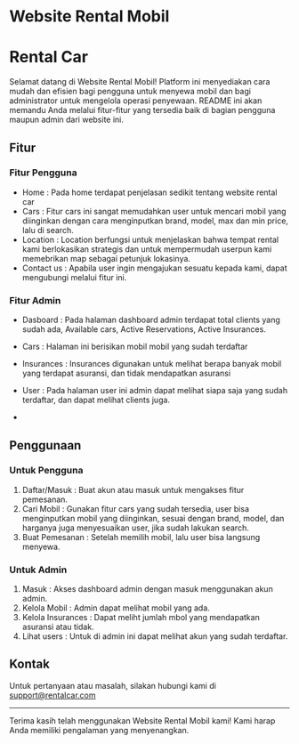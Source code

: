 # Website Rental Mobil

# Rental Car
Selamat datang di Website Rental Mobil! Platform ini menyediakan cara mudah dan efisien bagi pengguna untuk menyewa mobil dan bagi administrator untuk mengelola operasi penyewaan. README ini akan memandu Anda melalui fitur-fitur yang tersedia baik di bagian pengguna maupun admin dari website ini.

## Fitur

### Fitur Pengguna
- Home : Pada home terdapat penjelasan sedikit tentang website rental car
- Cars : Fitur cars ini sangat memudahkan user untuk mencari mobil yang diinginkan dengan cara menginputkan brand, model, max dan min price, lalu di search.
- Location : Location berfungsi untuk menjelaskan bahwa tempat rental kami berlokasikan strategis dan untuk mempermudah userpun kami memebrikan map sebagai petunjuk lokasinya.
- Contact us : Apabila user ingin mengajukan sesuatu kepada kami, dapat mengubungi melalui fitur ini.

### Fitur Admin
- Dasboard : Pada halaman dashboard admin terdapat total clients yang sudah ada, Available cars, Active Reservations, Active Insurances.
- Cars : Halaman ini berisikan mobil mobil yang sudah terdaftar
- Insurances : Insurances digunakan untuk melihat berapa banyak mobil yang terdapat asuransi, dan tidak mendapatkan asuransi
- User : Pada halaman user ini admin dapat melihat siapa saja yang sudah terdaftar, dan dapat melihat clients juga.

- 
## Penggunaan

### Untuk Pengguna
1. Daftar/Masuk : Buat akun atau masuk untuk mengakses fitur pemesanan.
2. Cari Mobil : Gunakan fitur cars yang sudah tersedia, user bisa menginputkan mobil yang diinginkan, sesuai dengan brand, model, dan harganya juga menyesuaikan user, jika sudah lakukan search.
3. Buat Pemesanan : Setelah memilih mobil, lalu user bisa langsung menyewa.

### Untuk Admin
1. Masuk : Akses dashboard admin dengan masuk menggunakan akun admin.
2. Kelola Mobil : Admin dapat melihat mobil yang ada.
3. Kelola Insurances : Dapat meliht jumlah mbol yang mendapatkan asuransi atau tidak.
4. Lihat users : Untuk di admin ini dapat melihat akun yang sudah terdaftar.

## Kontak

Untuk pertanyaan atau masalah, silakan hubungi kami di support@rentalcar.com

---

Terima kasih telah menggunakan Website Rental Mobil kami! Kami harap Anda memiliki pengalaman yang menyenangkan.
